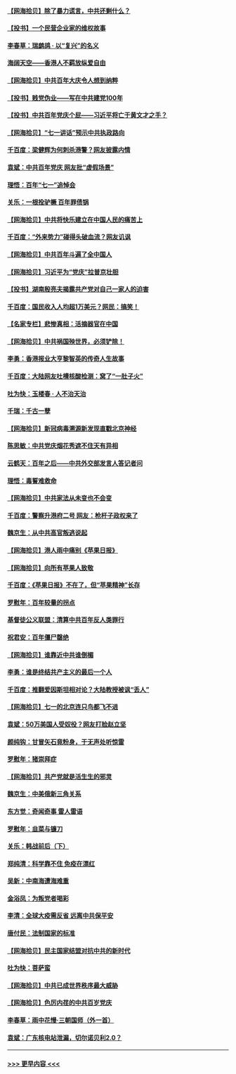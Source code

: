 #### [【网海拾贝】除了暴力谎言，中共还剩什么？](../pages/nsc993/n13071082.md?t=07070301) 
#### [【投书】一个民营企业家的维权故事](../pages/nsc993/n13070932.md?t=07070301) 
#### [李春草：瑞鹧鸪 · 以“复兴”的名义](../pages/nsc993/n13069984.md?t=07070301) 
#### [海阔天空——香港人不羁放纵爱自由](../pages/nsc993/n13069407.md?t=07070301) 
#### [【网海拾贝】中共百年大庆令人想到纳粹](../pages/nsc993/n13068483.md?t=07070301) 
#### [【投书】贱党伪业——写在中共建党100年](../pages/nsc993/n13067843.md?t=07070301) 
#### [【投书】中共百年党庆个屁——习近平将亡于黄文才之手？](../pages/nsc993/n13067425.md?t=07070301) 
#### [【网海拾贝】“七一讲话”预示中共执政路向](../pages/nsc993/n13066434.md?t=07070301) 
#### [千百度：梁健辉为何刺杀港警？网友披露内情](../pages/nsc993/n13066979.md?t=07070301) 
#### [袁斌：中共百年党庆 网友批“虚假场景”](../pages/nsc993/n13066385.md?t=07070301) 
#### [理悟：百年“七一”追悼会](../pages/nsc993/n13066106.md?t=07070301) 
#### [关乐：一根拴驴橛 百年罪债锅](../pages/nsc993/n13066089.md?t=07070301) 
#### [【网海拾贝】中共将快乐建立在中国人民的痛苦上](../pages/nsc993/n13064939.md?t=07070301) 
#### [千百度：“外来势力”碰得头破血流？网友讥讽](../pages/nsc993/n13064878.md?t=07070301) 
#### [【网海拾贝】中共百年斗遍了全中国人](../pages/nsc993/n13060020.md?t=07070301) 
#### [【网海拾贝】习近平为“党庆”拉普京壮胆](../pages/nsc993/n13057781.md?t=07070301) 
#### [【投书】湖南殷亮夫揭露共产党对自己一家人的迫害](../pages/nsc993/n13057744.md?t=07070301) 
#### [千百度：国民收入人均超1万美元？网民：搞笑！](../pages/nsc993/n13057692.md?t=07070301) 
#### [【名家专栏】悲惨真相：活摘器官在中国](../pages/nsc993/n13056611.md?t=07070301) 
#### [【网海拾贝】中共祸国殃世界，必须铲除！](../pages/nsc993/n13056011.md?t=07070301) 
#### [李勇：香港报业大亨黎智英的传奇人生故事](../pages/nsc993/n13055258.md?t=07070301) 
#### [千百度：大陆网友吐槽核酸检测：窝了“一肚子火”](../pages/nsc993/n13055194.md?t=07070301) 
#### [吐为快：玉楼春 · 人不治天治](../pages/nsc993/n13054028.md?t=07070301) 
#### [千瑞：千古一孽](../pages/nsc993/n13054016.md?t=07070301) 
#### [【网海拾贝】新冠病毒溯源新发现直戳北京神经](../pages/nsc993/n13052425.md?t=07070301) 
#### [陈思敏：中共党庆烟花秀遮不住天有异相](../pages/nsc993/n13052020.md?t=07070301) 
#### [云鹤天：百年之后——中共外交部发言人答记者问](../pages/nsc993/n13051604.md?t=07070301) 
#### [理悟：毒誓难救命](../pages/nsc993/n13051601.md?t=07070301) 
#### [【网海拾贝】中共家法从未变也不会变](../pages/nsc993/n13050366.md?t=07070301) 
#### [千百度：警察升港府二号 网友：枪杆子政权来了](../pages/nsc993/n13050261.md?t=07070301) 
#### [魏京生：从中共高官叛逃说起](../pages/nsc993/n13048997.md?t=07070301) 
#### [【网海拾贝】港人雨中痛别《苹果日报》](../pages/nsc993/n13048941.md?t=07070301) 
#### [【网海拾贝】向所有苹果人致敬](../pages/nsc993/n13046795.md?t=07070301) 
#### [千百度：《苹果日报》不在了，但“苹果精神”长存](../pages/nsc993/n13046703.md?t=07070301) 
#### [罗慰年：百年较量的拐点](../pages/nsc993/n13046542.md?t=07070301) 
#### [基督徒公义联盟：清算中共百年反人类罪行](../pages/nsc993/n13046499.md?t=07070301) 
#### [祝君安：百年僵尸罄绝](../pages/nsc993/n13045595.md?t=07070301) 
#### [【网海拾贝】谁靠近中共谁倒楣](../pages/nsc993/n13044667.md?t=07070301) 
#### [李勇：谁是终结共产主义的最后一个人](../pages/nsc993/n13044397.md?t=07070301) 
#### [千百度：推翻爱因斯坦相对论？大陆教授被讽“丢人”](../pages/nsc993/n13043908.md?t=07070301) 
#### [【网海拾贝】七一的北京连只鸟都飞不进](../pages/nsc993/n13041377.md?t=07070301) 
#### [袁斌：50万美国人受奴役？网友打脸赵立坚](../pages/nsc993/n13041330.md?t=07070301) 
#### [颜纯钩：甘冒矢石竟粉身，于无声处听惊雷](../pages/nsc993/n13041140.md?t=07070301) 
#### [罗慰年：猪崇拜症](../pages/nsc993/n13041071.md?t=07070301) 
#### [【网海拾贝】共产党就是活生生的邪灵](../pages/nsc993/n13036627.md?t=07070301) 
#### [魏京生：中美俄新三角关系](../pages/nsc993/n13035986.md?t=07070301) 
#### [东方觉：奇闻奇事 雷人雷语](../pages/nsc993/n13035878.md?t=07070301) 
#### [罗慰年：韭菜与镰刀](../pages/nsc993/n13034374.md?t=07070301) 
#### [关乐：韩战前后（下）](../pages/nsc993/n13034113.md?t=07070301) 
#### [郑纯清：科学靠不住 免疫在漂红](../pages/nsc993/n13034093.md?t=07070301) 
#### [吴新：中南海遭海难重](../pages/nsc993/n13034084.md?t=07070301) 
#### [金浴凤：为叛党者喝彩](../pages/nsc993/n13034058.md?t=07070301) 
#### [李清：全球大疫需反省 远离中共保平安](../pages/nsc993/n13033784.md?t=07070301) 
#### [唐付民：法制国家的标准](../pages/nsc993/n13032944.md?t=07070301) 
#### [【网海拾贝】民主国家结盟对抗中共的新时代](../pages/nsc993/n13031717.md?t=07070301) 
#### [吐为快：菩萨蛮](../pages/nsc993/n13030033.md?t=07070301) 
#### [【网海拾贝】中共已成世界秩序最大威胁](../pages/nsc993/n13028138.md?t=07070301) 
#### [【网海拾贝】色厉内荏的中共百岁党庆](../pages/nsc993/n13025582.md?t=07070301) 
#### [李春草：雨中花慢‧三朝国师（外一首）](../pages/nsc993/n13025567.md?t=07070301) 
#### [袁斌：广东核电站泄漏，切尔诺贝利2.0？](../pages/nsc993/n13025475.md?t=07070301) 

----
#### [ >>> 更早内容 <<< ](../indexes/nsc993-earlier.md)
